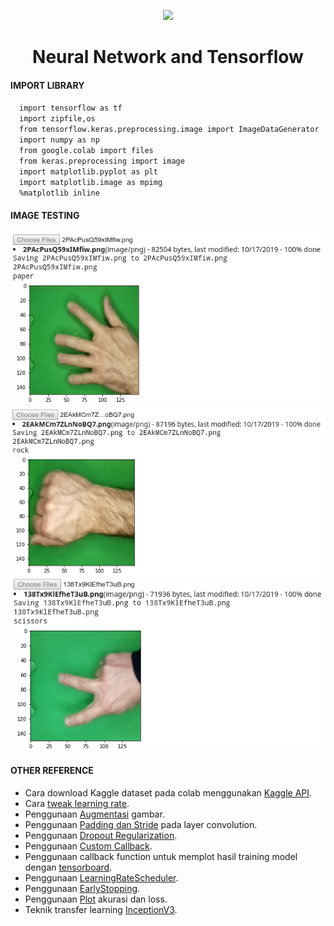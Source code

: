 <p align="center"><a href=""><img height="150" src="https://user-images.githubusercontent.com/37952748/75752927-4426f680-5d5c-11ea-80b0-c455992a9f47.png"></a></p>
<h1 align="center">Neural Network and Tensorflow</h1>


#### IMPORT LIBRARY
&emsp;```import tensorflow as tf``` <br>
&emsp;```import zipfile,os``` <br>
&emsp;```from tensorflow.keras.preprocessing.image import ImageDataGenerator``` <br>
&emsp;```import numpy as np``` <br>
&emsp;```from google.colab import files``` <br>
&emsp;```from keras.preprocessing import image``` <br>
&emsp;```import matplotlib.pyplot as plt``` <br>
&emsp;```import matplotlib.image as mpimg``` <br>
&emsp;```%matplotlib inline```

#### IMAGE TESTING
<img src="Screenshot/papertest.png" alt="Default">
<img src="Screenshot/rocktest.png" alt="Default" width="630">
<img src="Screenshot/scissorstest.png" alt="Default" width="630">

#### OTHER REFERENCE
* Cara download Kaggle dataset pada colab menggunakan [Kaggle API](https://www.kaggle.com/general/51898).
* Cara [tweak learning rate](https://machinelearningmastery.com/understand-the-dynamics-of-learning-rate-on-deep-learning-neural-networks/).
* Penggunaan [Augmentasi](https://machinelearningmastery.com/how-to-configure-image-data-augmentation-when-training-deep-learning-neural-networks/) gambar.
* Penggunaan [Padding dan Stride](https://machinelearningmastery.com/padding-and-stride-for-convolutional-neural-networks/) pada layer convolution.
* Penggunaan [Dropout Regularization](https://machinelearningmastery.com/dropout-regularization-deep-learning-models-keras/).
* Penggunaan [Custom Callback](https://keras.io/guides/writing_your_own_callbacks/).
* Penggunaan callback function untuk memplot hasil training model dengan [tensorboard](https://www.tensorflow.org/tensorboard/tensorboard_in_notebooks#tensorboard_in_notebooks).
* Penggunaan [LearningRateScheduler](https://www.tensorflow.org/api_docs/python/tf/keras/callbacks/LearningRateScheduler).
* Penggunaan [EarlyStopping](https://machinelearningmastery.com/how-to-stop-training-deep-neural-networks-at-the-right-time-using-early-stopping/).
* Penggunaan [Plot](https://machinelearningmastery.com/display-deep-learning-model-training-history-in-keras/) akurasi dan loss.
* Teknik transfer learning [InceptionV3](https://github.com/lmoroney/dlaicourse/blob/master/Exercises/Exercise%207%20-%20Transfer%20Learning/Exercise%207%20-%20Answer.ipynb).
